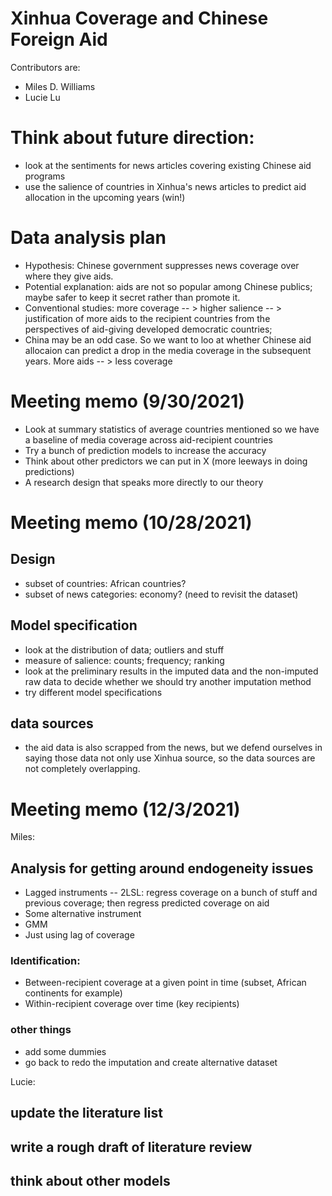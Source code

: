 # Xinhua Coverage and Chinese Foreign Aid

Contributors are:

  - Miles D. Williams 
  - Lucie Lu 


# Think about future direction:

  - look at the sentiments for news articles covering existing Chinese aid programs
  - use the salience of countries in Xinhua's news articles to predict aid allocation in the upcoming years (win!)

# Data analysis plan

  - Hypothesis: Chinese government suppresses news coverage over where they give aids. 
  - Potential explanation: aids are not so popular among Chinese publics; maybe safer to keep it secret rather than promote it. 
  - Conventional studies: more coverage -- > higher salience -- > justification of more aids to the recipient countries from the perspectives of aid-giving developed democratic countries;
  - China may be an odd case. So we want to loo at whether Chinese aid allocaion can predict a drop in the media coverage in the subsequent years. More aids -- > less coverage


# Meeting memo (9/30/2021)
- Look at summary statistics of average countries mentioned so we have a baseline of media coverage across aid-recipient countries
- Try a bunch of prediction models to increase the accuracy
- Think about other predictors we can put in X (more leeways in doing predictions)
- A research design that speaks more directly to our theory 

# Meeting memo (10/28/2021)
## Design
- subset of countries: African countries?
- subset of news categories: economy? (need to revisit the dataset)

## Model specification
- look at the distribution of data; outliers and stuff
- measure of salience: counts; frequency; ranking
- look at the preliminary results in the imputed data and the non-imputed raw data to decide whether we should try another imputation method 
- try different model specifications

## data sources
- the aid data is also scrapped from the news, but we defend ourselves in saying those data not only use Xinhua source, so the data sources are not completely overlapping.

# Meeting memo (12/3/2021)
Miles: 
## Analysis for getting around endogeneity issues
- Lagged instruments -- 2LSL: regress coverage on a bunch of stuff and previous coverage; then regress predicted coverage on aid
- Some alternative instrument
- GMM
- Just using lag of coverage

### Identification:
- Between-recipient coverage at a given point in time (subset, African continents for example)
- Within-recipient coverage over time (key recipients)

### other things
- add some dummies
- go back to redo the imputation and create alternative dataset

Lucie: 
## update the literature list
## write a rough draft of literature review
## think about other models

